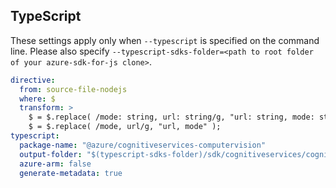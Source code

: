## TypeScript

These settings apply only when `--typescript` is specified on the command line.
Please also specify `--typescript-sdks-folder=<path to root folder of your azure-sdk-for-js clone>`.

``` yaml $(typescript)
directive:
  from: source-file-nodejs
  where: $
  transform: >
    $ = $.replace( /mode: string, url: string/g, "url: string, mode: string" );
    $ = $.replace( /mode, url/g, "url, mode" );
typescript:
  package-name: "@azure/cognitiveservices-computervision"
  output-folder: "$(typescript-sdks-folder)/sdk/cognitiveservices/cognitiveservices-computervision"
  azure-arm: false
  generate-metadata: true
```
